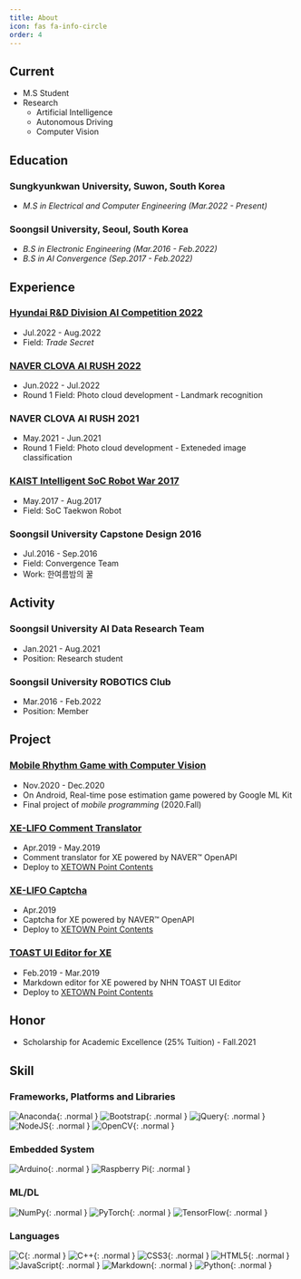 ```yaml
---
title: About
icon: fas fa-info-circle
order: 4
---
```

## Current
- M.S Student
- Research
    - Artificial Intelligence
    - Autonomous Driving
    - Computer Vision

## Education
### Sungkyunkwan University, Suwon, South Korea
- *M.S in Electrical and Computer Engineering (Mar.2022 - Present)*

### Soongsil University, Seoul, South Korea
- *B.S in Electronic Engineering (Mar.2016 - Feb.2022)*
- *B.S in AI Convergence (Sep.2017 - Feb.2022)*

## Experience
### [Hyundai R&D Division AI Competition 2022](https://www.hyundai-ai-competition.com/apply)
- Jul.2022 - Aug.2022
- Field: *Trade Secret*

### [NAVER CLOVA AI RUSH 2022](https://campaign.naver.com/clova_airush/)
- Jun.2022 - Jul.2022
- Round 1 Field: Photo cloud development - Landmark recognition

### NAVER CLOVA AI RUSH 2021
- May.2021 - Jun.2021
- Round 1 Field: Photo cloud development - Exteneded image classification

### [KAIST Intelligent SoC Robot War 2017](http://www.socrobotwar.org/)
- May.2017 - Aug.2017
- Field: SoC Taekwon Robot

### Soongsil University Capstone Design 2016
- Jul.2016 - Sep.2016
- Field: Convergence Team
- Work: 한여름밤의 꿀

## Activity
### Soongsil University AI Data Research Team
- Jan.2021 - Aug.2021
- Position: Research student

### Soongsil University ROBOTICS Club
- Mar.2016 - Feb.2022
- Position: Member

## Project
### [Mobile Rhythm Game with Computer Vision](https://github.com/EEAIC/RhythmVisionGame)
- Nov.2020 - Dec.2020
- On Android, Real-time pose estimation game powered by Google ML Kit
- Final project of *mobile programming* (2020.Fall)

### [XE-LIFO Comment Translator](https://github.com/EEAIC/xe-Naver.openapi-papago)
- Apr.2019 - May.2019
- Comment translator for XE powered by NAVER™ OpenAPI
- Deploy to [XETOWN Point Contents](https://xetown.com/point_contents/1215269)

### [XE-LIFO Captcha](https://github.com/EEAIC/xe-Naver.openapi-captcha)
- Apr.2019
- Captcha for XE powered by NAVER™ OpenAPI
- Deploy to [XETOWN Point Contents](https://xetown.com/point_contents/1210350)

### [TOAST UI Editor for XE](https://github.com/EEAIC/xe-tui.editor)
- Feb.2019 - Mar.2019
- Markdown editor for XE powered by NHN TOAST UI Editor
- Deploy to [XETOWN Point Contents](https://xetown.com/point_contents/1183106)

## Honor
- Scholarship for Academic Excellence (25% Tuition) - Fall.2021

## Skill
### Frameworks, Platforms and Libraries
![Anaconda](https://img.shields.io/badge/Anaconda-%2344A833.svg?style=for-the-badge&logo=anaconda&logoColor=white){: .normal } 
![Bootstrap](https://img.shields.io/badge/bootstrap-%23563D7C.svg?style=for-the-badge&logo=bootstrap&logoColor=white){: .normal } 
![jQuery](https://img.shields.io/badge/jquery-%230769AD.svg?style=for-the-badge&logo=jquery&logoColor=white){: .normal } 
![NodeJS](https://img.shields.io/badge/node.js-6DA55F?style=for-the-badge&logo=node.js&logoColor=white){: .normal } 
![OpenCV](https://img.shields.io/badge/opencv-%23white.svg?style=for-the-badge&logo=opencv&logoColor=white){: .normal }

### Embedded System
![Arduino](https://img.shields.io/badge/Arduino-00979D?style=for-the-badge&logo=Arduino&logoColor=white){: .normal }
![Raspberry Pi](https://img.shields.io/badge/Raspberry%20Pi-A22846?style=for-the-badge&logo=Raspberry%20Pi&logoColor=white){: .normal }

### ML/DL
![NumPy](https://img.shields.io/badge/numpy-%23013243.svg?style=for-the-badge&logo=numpy&logoColor=white){: .normal }
![PyTorch](https://img.shields.io/badge/PyTorch-%23EE4C2C.svg?style=for-the-badge&logo=PyTorch&logoColor=white){: .normal }
![TensorFlow](https://img.shields.io/badge/TensorFlow-%23FF6F00.svg?style=for-the-badge&logo=TensorFlow&logoColor=white){: .normal }

### Languages
![C](https://img.shields.io/badge/c-%2300599C.svg?style=for-the-badge&logo=c&logoColor=white){: .normal } 
![C++](https://img.shields.io/badge/c++-%2300599C.svg?style=for-the-badge&logo=c%2B%2B&logoColor=white){: .normal } 
![CSS3](https://img.shields.io/badge/css3-%231572B6.svg?style=for-the-badge&logo=css3&logoColor=white){: .normal } 
![HTML5](https://img.shields.io/badge/html5-%23E34F26.svg?style=for-the-badge&logo=html5&logoColor=white){: .normal } 
![JavaScript](https://img.shields.io/badge/javascript-%23323330.svg?style=for-the-badge&logo=javascript&logoColor=%23F7DF1E){: .normal } 
![Markdown](https://img.shields.io/badge/markdown-%23000000.svg?style=for-the-badge&logo=markdown&logoColor=white){: .normal } 
![Python](https://img.shields.io/badge/python-3670A0?style=for-the-badge&logo=python&logoColor=ffdd54){: .normal }

